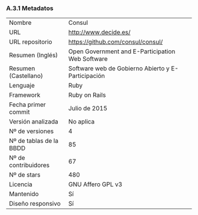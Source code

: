 ### A.3.1 Metadatos

<table>
  <tr>
    <td>Nombre</td>
    <td>Consul</td>
  </tr>
  <tr>
    <td>URL</td>
    <td><a href="http://www.decide.es/">http://www.decide.es/</a> </td>
  </tr>
  <tr>
    <td>URL repositorio</td>
    <td><a href="https://github.com/consul/consul/">https://github.com/consul/consul/</a> </td>
  </tr>
  <tr>
    <td>Resumen (Inglés)</td>
    <td>Open Government and E-Participation Web Software </td>
  </tr>
  <tr>
    <td>Resumen (Castellano)</td>
    <td>Software web de Gobierno Abierto y E-Participación</td>
  </tr>
  <tr>
    <td>Lenguaje</td>
    <td>Ruby</td>
  </tr>
  <tr>
    <td>Framework</td>
    <td>Ruby on Rails</td>
  </tr>
  <tr>
    <td>Fecha primer commit</td>
    <td>Julio de 2015</td>
  </tr>
  <tr>
    <td>Versión analizada</td>
    <td>No aplica</td>
  </tr>
  <tr>
    <td>Nº de versiones</td>
    <td>4</td>
  </tr>
  <tr>
    <td>Nº de tablas de la BBDD</td>
    <td>85</td>
  </tr>
  <tr>
    <td>Nº de contribuidores</td>
    <td>67</td>
  </tr>
  <tr>
    <td>Nº de stars</td>
    <td>480</td>
  </tr>
  <tr>
    <td>Licencia</td>
    <td>GNU Affero GPL v3</td>
  </tr>
  <tr>
    <td>Mantenido</td>
    <td>Sí</td>
  </tr>
  <tr>
    <td>Diseño responsivo</td>
    <td>Sí</td>
  </tr>
</table>

